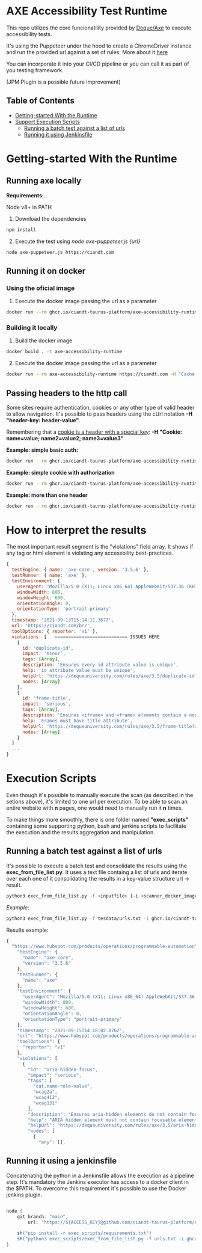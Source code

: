 # AXE Accessibility Test Runtime

This repo utilizes the core funcionatility provided by [Deque/Axe](https://github.com/dequelabs/axe-core) to execute accessibility tests.

It's using the Puppeteer under the hood to create a ChromeDriver instance and run the provided url against a set of rules. More about it [here](https://github.com/dequelabs/axe-core/tree/develop/doc/examples/puppeteer)

You can incorporate it into your CI/CD pipeline or you can call it as part of you testing framework.

(JPM Plugin is a possible future improvement)

## Table of Contents  

<!--ts-->
- [Getting-started With the Runtime](#getting-started-with-the-runtime)
- [Support Execution Scripts](#support-execution-scripts)
  - [Running a batch test against a list of urls](#running-a-batch-test-against-a-list-of-urls)
  - [Running it using Jenkinsfile](#running-it-using-a-jenkinsfile)

<!--te-->

# Getting-started With the Runtime

## Running axe locally

**Requirements:**

Node v8+ in PATH


1. Download the dependencies

```bash
npm install
```

2. Execute the test using *node axe-puppeteer.js {url}*

```bash
node axe-puppeteer.js https://ciandt.com
```

## Running it on docker

### Using the oficial image

1. Execute the docker image passing the url as a parameter

```bash
docker run --rm ghcr.io/ciandt-taurus-platform/axe-accessibility-runtime https://ciandt.com -H "Cache-Control: no-cache"
```

### Building it locally

1. Build the docker image

```bash
docker build . -t axe-accessibility-runtime
```

2. Execute the docker image passing the url as a parameter

```bash
docker run --rm axe-accessibility-runtime https://ciandt.com -H "Cache-Control: no-cache"
```

## Passing headers to the http call

Some sites require authentication, cookies or any other type of valid header to allow navigation.
It's possible to pass headers using the cUrl notation **-H "header-key: header-value"**.

Remembering that a [cookie is a header with a special key](https://developer.mozilla.org/en-US/docs/Web/HTTP/Headers/Cookie): **-H "Cookie: name=value; name2=value2; name3=value3"**

**Example: simple basic auth:**

```bash
docker run --rm ghcr.io/ciandt-taurus-platform/axe-accessibility-runtime https://ciandt.com -H "Authorization: Basic 123"
```

**Example: simple cookie with authorization**

```bash
docker run --rm ghcr.io/ciandt-taurus-platform/axe-accessibility-runtime https://ciandt.com -H "Cookie: jSessionId=123;
```

**Example: more than one header**

```bash
docker run --rm ghcr.io/ciandt-taurus-platform/axe-accessibility-runtime https://ciandt.com -H "Accept: application/xml" -H "Cookie: jSessionId=123;
```

# How to interpret the results

The most important result segment is the "violations" field array. It shows if any tag or html element is violating any accessbility best-practices.

```javascript
{
  testEngine: { name: 'axe-core', version: '3.5.6' },
  testRunner: { name: 'axe' },
  testEnvironment: {
    userAgent: 'Mozilla/5.0 (X11; Linux x86_64) AppleWebKit/537.36 (KHTML, like Gecko) HeadlessChrome/78.0.3882.0 Safari/537.36',
    windowWidth: 800,
    windowHeight: 600,
    orientationAngle: 0,
    orientationType: 'portrait-primary'
  },
  timestamp: '2021-09-13T15:14:11.367Z',
  url: 'https://ciandt.com/br/',
  toolOptions: { reporter: 'v1' },
  violations: [   <========================== ISSUES HERE
    {
      id: 'duplicate-id',
      impact: 'minor',
      tags: [Array],
      description: 'Ensures every id attribute value is unique',
      help: 'id attribute value must be unique',
      helpUrl: 'https://dequeuniversity.com/rules/axe/3.5/duplicate-id?application=axeAPI',
      nodes: [Array]
    },
    {
      id: 'frame-title',
      impact: 'serious',
      tags: [Array],
      description: 'Ensures <iframe> and <frame> elements contain a non-empty title attribute',
      help: 'Frames must have title attribute',
      helpUrl: 'https://dequeuniversity.com/rules/axe/3.5/frame-title?application=axeAPI',
      nodes: [Array]
    }
  ]
  ...
}

```

# Execution Scripts

Even though it's possible to manually execute the scan (as described in the setions above), it's limited to one url per execution. To be able to scan an entire website with **n** pages, one would need to manually run it **n** times.

To make things more smoothly, there is one folder named **"exec_scripts"** containing some supporting python, bash and jenkins scripts to facilitate the execution and the results aggregation and manipulation.

## Running a batch test against a list of urls

It's possible to execute a batch test and consolidate the results using the **exec_from_file_list.py**. It uses a text file containg a list of urls and iterate over each one of it consolidating the results in a key-value structure url -> result.

```bash
python3 exec_from_file_list.py -f <inputfile> [-i <scanner_docker_image_name>]
```

*Example*:
```bash
python3 exec_from_file_list.py -f tesdata/urls.txt -i ghcr.io/ciandt-taurus-platform/axe-accessibility-runtime
```

Results example:

```javascript
{
  "https://www.hubspot.com/products/operations/programmable-automation": {
    "testEngine": {
      "name": "axe-core",
      "version": "3.5.6"
    },
    "testRunner": {
      "name": "axe"
    },
    "testEnvironment": {
      "userAgent": "Mozilla/5.0 (X11; Linux x86_64) AppleWebKit/537.36 (KHTML, like Gecko) HeadlessChrome/78.0.3882.0 Safari/537.36",
      "windowWidth": 800,
      "windowHeight": 600,
      "orientationAngle": 0,
      "orientationType": "portrait-primary"
    },
    "timestamp": "2021-09-15T14:18:02.876Z",
    "url": "https://www.hubspot.com/products/operations/programmable-automation",
    "toolOptions": {
      "reporter": "v1"
    },
    "violations": [
      {
        "id": "aria-hidden-focus",
        "impact": "serious",
        "tags": [
          "cat.name-role-value",
          "wcag2a",
          "wcag412",
          "wcag131"
        ],
        "description": "Ensures aria-hidden elements do not contain focusable elements",
        "help": "ARIA hidden element must not contain focusable elements",
        "helpUrl": "https://dequeuniversity.com/rules/axe/3.5/aria-hidden-focus?application=axeAPI",
        "nodes": [
          {
            "any": [],


```


## Running it using a jenkinsfile

Concatenating the python in a Jenkinsfile allows the execution as a pipeline step.
It's mandatory the Jenkins executor has access to a docker client in the $PATH. To overcome this requirement it's possible to use the Docker jenkins plugin.

```groovy

node {
    git branch: "main", 
        url: 'https://${ACCESS_KEY}@github.com/ciandt-taurus-platform/axe-accessibility-runtime'
   
    sh("pip install -r exec_scripts/requirements.txt")
    sh("python3 exec_scripts/exec_from_file_list.py -f urls.txt -i ghcr.io/ciandt-taurus-platform/axe-accessibility-runtime")
}

```